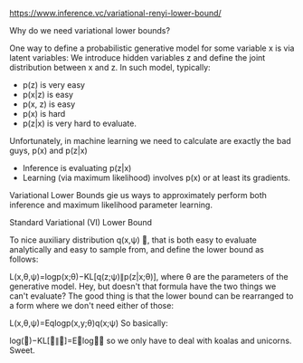 https://www.inference.vc/variational-renyi-lower-bound/

Why do we need variational lower bounds?

One way to define a probabilistic generative model for some variable x is via latent variables: We introduce hidden variables z and define the joint distribution between x and z. In such model, typically:
- p(z) is very easy
- p(x|z) is easy
- p(x, z) is easy
- p(x) is hard
- p(z|x) is very hard
to evaluate.

Unfortunately, in machine learning we need to calculate are exactly the bad guys, p(x) and p(z|x)
- Inference is evaluating p(z|x)
- Learning (via maximum likelihood) involves p(x) or at least its gradients.

Variational Lower Bounds gie us ways to approximately perform both inference and maximum likelihood parameter learning.


Standard Variational (VI) Lower Bound

To nice auxiliary distribution q(x,ψ) 🦄, that is both easy to evaluate analytically and easy to sample from, and define the lower bound as follows:

L(x,θ,ψ)=logp(x;θ)−KL[q(z;ψ)∥p(z|x;θ)],
where θ are the parameters of the generative model. Hey, but doesn't that formula have the two things we can't evaluate? The good thing is that the lower bound can be rearranged to a form where we don't need either of those:

L(x,θ,ψ)=Eqlogp(x,y;θ)q(x;ψ)
So basically:

log(🦂)−KL[🦄∥🐉]=E🦄log🐨🦄
so we only have to deal with koalas and unicorns. Sweet.

